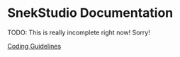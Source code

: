 # SnekStudio Documentation

TODO: This is really incomplete right now! Sorry!

[Coding Guidelines](CodingGuidelines.md)

